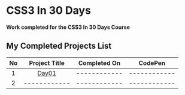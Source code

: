 # CSS3 In 30 Days

**Work completed for the CSS3 In 30 Days Course**

## My Completed Projects List

| No  |  Project Title  |  Completed On | CodePen |
| :------------: | :------------: | :------------: | :------------: |
| 1  | [Day01](https://github.com/AlxCrmr/CSS30/tree/master/Day01) |------------ |------------|
| 2  | ------------ |------------ |------------|
